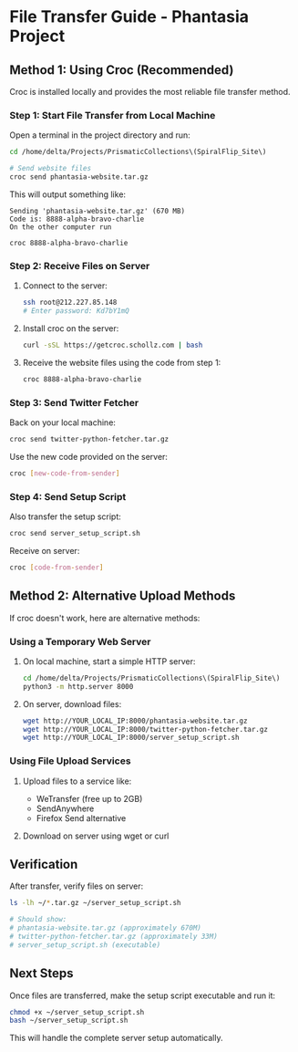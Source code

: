 # File Transfer Guide - Phantasia Project

## Method 1: Using Croc (Recommended)

Croc is installed locally and provides the most reliable file transfer method.

### Step 1: Start File Transfer from Local Machine

Open a terminal in the project directory and run:

```bash
cd /home/delta/Projects/PrismaticCollections\(SpiralFlip_Site\)

# Send website files
croc send phantasia-website.tar.gz
```

This will output something like:
```
Sending 'phantasia-website.tar.gz' (670 MB)
Code is: 8888-alpha-bravo-charlie
On the other computer run

croc 8888-alpha-bravo-charlie
```

### Step 2: Receive Files on Server

1. Connect to the server:
   ```bash
   ssh root@212.227.85.148
   # Enter password: Kd7bY1mQ
   ```

2. Install croc on the server:
   ```bash
   curl -sSL https://getcroc.schollz.com | bash
   ```

3. Receive the website files using the code from step 1:
   ```bash
   croc 8888-alpha-bravo-charlie
   ```

### Step 3: Send Twitter Fetcher

Back on your local machine:
```bash
croc send twitter-python-fetcher.tar.gz
```

Use the new code provided on the server:
```bash
croc [new-code-from-sender]
```

### Step 4: Send Setup Script

Also transfer the setup script:
```bash
croc send server_setup_script.sh
```

Receive on server:
```bash
croc [code-from-sender]
```

## Method 2: Alternative Upload Methods

If croc doesn't work, here are alternative methods:

### Using a Temporary Web Server

1. On local machine, start a simple HTTP server:
   ```bash
   cd /home/delta/Projects/PrismaticCollections\(SpiralFlip_Site\)
   python3 -m http.server 8000
   ```

2. On server, download files:
   ```bash
   wget http://YOUR_LOCAL_IP:8000/phantasia-website.tar.gz
   wget http://YOUR_LOCAL_IP:8000/twitter-python-fetcher.tar.gz
   wget http://YOUR_LOCAL_IP:8000/server_setup_script.sh
   ```

### Using File Upload Services

1. Upload files to a service like:
   - WeTransfer (free up to 2GB)
   - SendAnywhere
   - Firefox Send alternative

2. Download on server using wget or curl

## Verification

After transfer, verify files on server:

```bash
ls -lh ~/*.tar.gz ~/server_setup_script.sh

# Should show:
# phantasia-website.tar.gz (approximately 670M)
# twitter-python-fetcher.tar.gz (approximately 33M)
# server_setup_script.sh (executable)
```

## Next Steps

Once files are transferred, make the setup script executable and run it:

```bash
chmod +x ~/server_setup_script.sh
bash ~/server_setup_script.sh
```

This will handle the complete server setup automatically.